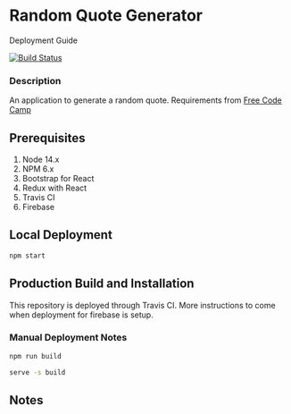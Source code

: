 # Random Quote Generator

Deployment Guide

[![Build Status](https://app.travis-ci.com/lexiewh/random-quote-generator.svg?branch=main)](https://app.travis-ci.com/lexiewh/random-quote-generator)

### Description

An application to generate a random quote. Requirements from [Free Code Camp](https://www.freecodecamp.org/learn/front-end-development-libraries/front-end-development-libraries-projects/build-a-random-quote-machine)

## Prerequisites

1. Node 14.x
2. NPM 6.x
3. Bootstrap for React
4. Redux with React
5. Travis CI
6. Firebase

## Local Deployment

```bash
npm start
```

## Production Build and Installation

This repository is deployed through Travis CI.
More instructions to come when deployment for firebase is setup.

### Manual Deployment Notes

```bash
npm run build

serve -s build
```

## Notes
